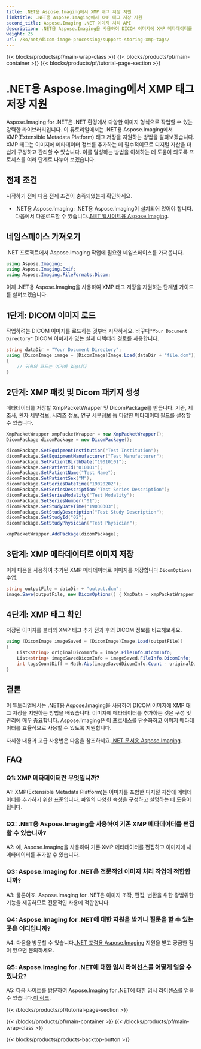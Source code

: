 ```yaml
---
title: .NET용 Aspose.Imaging에서 XMP 태그 저장 지원
linktitle: .NET용 Aspose.Imaging에서 XMP 태그 저장 지원
second_title: Aspose.Imaging .NET 이미지 처리 API
description: .NET용 Aspose.Imaging을 사용하여 DICOM 이미지에 XMP 메타데이터를 추가하는 방법을 알아보세요. 이 단계별 가이드를 통해 이미지 관리 및 구성을 최적화하세요.
weight: 25
url: /ko/net/dicom-image-processing/support-storing-xmp-tags/
---
```


{{< blocks/products/pf/main-wrap-class >}}
{{< blocks/products/pf/main-container >}}
{{< blocks/products/pf/tutorial-page-section >}}

# .NET용 Aspose.Imaging에서 XMP 태그 저장 지원

Aspose.Imaging for .NET은 .NET 환경에서 다양한 이미지 형식으로 작업할 수 있는 강력한 라이브러리입니다. 이 튜토리얼에서는 .NET용 Aspose.Imaging에서 XMP(Extensible Metadata Platform) 태그 저장을 지원하는 방법을 살펴보겠습니다. XMP 태그는 이미지에 메타데이터 정보를 추가하는 데 필수적이므로 디지털 자산을 더 쉽게 구성하고 관리할 수 있습니다. 이를 달성하는 방법을 이해하는 데 도움이 되도록 프로세스를 여러 단계로 나누어 보겠습니다.

## 전제 조건

시작하기 전에 다음 전제 조건이 충족되었는지 확인하세요.

- .NET용 Aspose.Imaging: .NET용 Aspose.Imaging이 설치되어 있어야 합니다. 다음에서 다운로드할 수 있습니다.[.NET 웹사이트용 Aspose.Imaging](https://releases.aspose.com/imaging/net/).

## 네임스페이스 가져오기

.NET 프로젝트에서 Aspose.Imaging 작업에 필요한 네임스페이스를 가져옵니다.

```csharp
using Aspose.Imaging;
using Aspose.Imaging.Exif;
using Aspose.Imaging.FileFormats.Dicom;
```

이제 .NET용 Aspose.Imaging을 사용하여 XMP 태그 저장을 지원하는 단계별 가이드를 살펴보겠습니다.

## 1단계: DICOM 이미지 로드

 작업하려는 DICOM 이미지를 로드하는 것부터 시작하세요. 바꾸다`"Your Document Directory"` DICOM 이미지가 있는 실제 디렉터리 경로를 사용합니다.

```csharp
string dataDir = "Your Document Directory";
using (DicomImage image = (DicomImage)Image.Load(dataDir + "file.dcm"))
{
    // 귀하의 코드는 여기에 있습니다
}
```

## 2단계: XMP 패킷 및 Dicom 패키지 생성

메타데이터를 저장할 XmpPacketWrapper 및 DicomPackage를 만듭니다. 기관, 제조사, 환자 세부정보, 시리즈 정보, 연구 세부정보 등 다양한 메타데이터 필드를 설정할 수 있습니다.

```csharp
XmpPacketWrapper xmpPacketWrapper = new XmpPacketWrapper();
DicomPackage dicomPackage = new DicomPackage();

dicomPackage.SetEquipmentInstitution("Test Institution");
dicomPackage.SetEquipmentManufacturer("Test Manufacturer");
dicomPackage.SetPatientBirthDate("19010101");
dicomPackage.SetPatientId("010101");
dicomPackage.SetPatientName("Test Name");
dicomPackage.SetPatientSex("M");
dicomPackage.SetSeriesDateTime("19020202");
dicomPackage.SetSeriesDescription("Test Series Description");
dicomPackage.SetSeriesModality("Test Modality");
dicomPackage.SetSeriesNumber("01");
dicomPackage.SetStudyDateTime("19030303");
dicomPackage.SetStudyDescription("Test Study Description");
dicomPackage.SetStudyId("02");
dicomPackage.SetStudyPhysician("Test Physician");

xmpPacketWrapper.AddPackage(dicomPackage);
```

## 3단계: XMP 메타데이터로 이미지 저장

 이제 다음을 사용하여 추가된 XMP 메타데이터로 이미지를 저장합니다.`DicomOptions` 수업.

```csharp
string outputFile = dataDir + "output.dcm";
image.Save(outputFile, new DicomOptions() { XmpData = xmpPacketWrapper });
```

## 4단계: XMP 태그 확인

저장된 이미지를 불러와 XMP 태그 추가 전과 후의 DICOM 정보를 비교해보세요.

```csharp
using (DicomImage imageSaved = (DicomImage)Image.Load(outputFile))
{
    List<string> originalDicomInfo = image.FileInfo.DicomInfo;
    List<string> imageSavedDicomInfo = imageSaved.FileInfo.DicomInfo;
    int tagsCountDiff = Math.Abs(imageSavedDicomInfo.Count - originalDicomInfo.Count);
}
```

## 결론

이 튜토리얼에서는 .NET용 Aspose.Imaging을 사용하여 DICOM 이미지에 XMP 태그 저장을 지원하는 방법을 배웠습니다. 이미지에 메타데이터를 추가하는 것은 구성 및 관리에 매우 중요합니다. Aspose.Imaging은 이 프로세스를 단순화하고 이미지 메타데이터를 효율적으로 사용할 수 있도록 지원합니다.

 자세한 내용과 고급 사용법은 다음을 참조하세요.[.NET 문서용 Aspose.Imaging](https://reference.aspose.com/imaging/net/).

## FAQ

### Q1: XMP 메타데이터란 무엇입니까?

A1: XMP(Extensible Metadata Platform)는 이미지를 포함한 디지털 자산에 메타데이터를 추가하기 위한 표준입니다. 파일의 다양한 속성을 구성하고 설명하는 데 도움이 됩니다.

### Q2: .NET용 Aspose.Imaging을 사용하여 기존 XMP 메타데이터를 편집할 수 있습니까?

A2: 예, Aspose.Imaging을 사용하여 기존 XMP 메타데이터를 편집하고 이미지에 새 메타데이터를 추가할 수 있습니다.

### Q3: Aspose.Imaging for .NET은 전문적인 이미지 처리 작업에 적합합니까?

A3: 물론이죠. Aspose.Imaging for .NET은 이미지 조작, 편집, 변환을 위한 광범위한 기능을 제공하므로 전문적인 사용에 적합합니다.

### Q4: Aspose.Imaging for .NET에 대한 지원을 받거나 질문을 할 수 있는 곳은 어디입니까?

 A4: 다음을 방문할 수 있습니다.[.NET 포럼용 Aspose.Imaging](https://forum.aspose.com/) 지원을 받고 궁금한 점이 있으면 문의하세요.

### Q5: Aspose.Imaging for .NET에 대한 임시 라이선스를 어떻게 얻을 수 있나요?

 A5: 다음 사이트를 방문하여 Aspose.Imaging for .NET에 대한 임시 라이센스를 얻을 수 있습니다.[이 링크](https://purchase.aspose.com/temporary-license/).

{{< /blocks/products/pf/tutorial-page-section >}}

{{< /blocks/products/pf/main-container >}}
{{< /blocks/products/pf/main-wrap-class >}}

{{< blocks/products/products-backtop-button >}}
